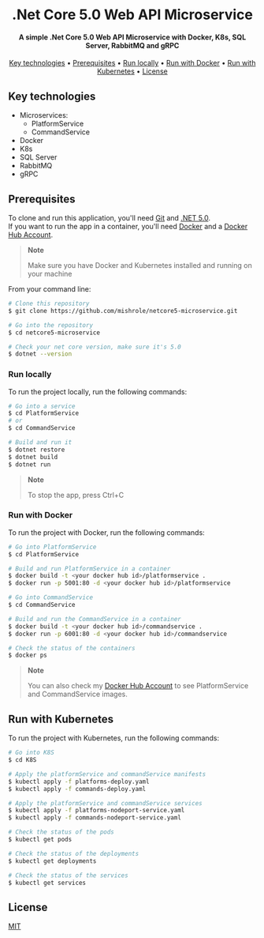 
<h1 align="center">
  <br>
  .Net Core 5.0 Web API Microservice
  <br>
</h1>

<h4 align="center">
  A simple .Net Core 5.0 Web API Microservice with Docker, K8s, SQL Server, RabbitMQ and gRPC
</h4>

<p align="center">
  <a href="#key-technologies">Key technologies</a> •
  <a href="#prerequisites">Prerequisites</a> •
  <a href="#run-locally">Run locally</a> •
  <a href="#run-with-docker">Run with Docker</a> •
  <a href="#run-with-kubernetes">Run with Kubernetes</a> •
  <a href="#license">License</a>
</p>

## Key technologies

* Microservices:
  * PlatformService
  * CommandService
* Docker
* K8s
* SQL Server
* RabbitMQ
* gRPC

## Prerequisites
To clone and run this application, you'll need [Git](https://git-scm.com) and [.NET 5.0](https://dotnet.microsoft.com/en-us/download/dotnet/5.0).
<br>
If you want to run the app in a container, you'll need [Docker](https://www.docker.com/products/docker-desktop/) and a [Docker Hub Account](https://hub.docker.com/).

> **Note**
> 
> Make sure you have Docker and Kubernetes installed and running on your machine

From your command line:

```bash
# Clone this repository
$ git clone https://github.com/mishrole/netcore5-microservice.git

# Go into the repository
$ cd netcore5-microservice

# Check your net core version, make sure it's 5.0
$ dotnet --version
```

### Run locally
To run the project locally, run the following commands:

```bash
# Go into a service
$ cd PlatformService
# or
$ cd CommandService

# Build and run it
$ dotnet restore
$ dotnet build
$ dotnet run
```

> **Note**
> 
> To stop the app, press Ctrl+C

### Run with Docker
To run the project with Docker, run the following commands:

```bash
# Go into PlatformService
$ cd PlatformService

# Build and run PlatformService in a container
$ docker build -t <your docker hub id>/platformservice .
$ docker run -p 5001:80 -d <your docker hub id>/platformservice

# Go into CommandService
$ cd CommandService

# Build and run the CommandService in a container
$ docker build -t <your docker hub id>/commandservice .
$ docker run -p 6001:80 -d <your docker hub id>/commandservice

# Check the status of the containers
$ docker ps
```

> **Note**
> 
> You can also check my [Docker Hub Account](https://hub.docker.com/u/mishrole) to see PlatformService and CommandService images.

## Run with Kubernetes
To run the project with Kubernetes, run the following commands:

```bash
# Go into K8S
$ cd K8S

# Apply the platformService and commandService manifests
$ kubectl apply -f platforms-deploy.yaml
$ kubectl apply -f commands-deploy.yaml

# Apply the platformService and commandService services
$ kubectl apply -f platforms-nodeport-service.yaml
$ kubectl apply -f commands-nodeport-service.yaml

# Check the status of the pods
$ kubectl get pods

# Check the status of the deployments
$ kubectl get deployments

# Check the status of the services
$ kubectl get services
```

## License

[MIT](https://choosealicense.com/licenses/mit/)

